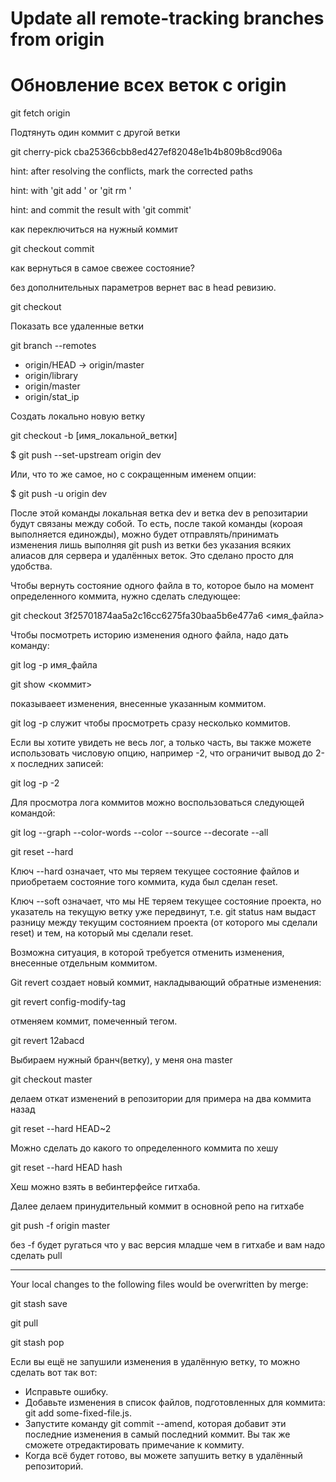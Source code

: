# Update all remote-tracking branches from origin
# Обновление всех веток с origin

git fetch origin


Подтянуть один коммит с другой ветки

git cherry-pick cba25366cbb8ed427ef82048e1b4b809b8cd906a

hint: after resolving the conflicts, mark the corrected paths

hint: with 'git add <paths>' or 'git rm <paths>'

hint: and commit the result with 'git commit'


как переключиться на нужный коммит

git checkout commit

как вернуться в самое свежее состояние?

без дополнительных параметров вернет вас в head ревизию.

git checkout

Показать все удаленные ветки

git branch --remotes
-  origin/HEAD -> origin/master
-  origin/library
-  origin/master
-  origin/stat_ip

Создать локально новую ветку

git checkout -b [имя_локальной_ветки] 



$ git push --set-upstream origin dev

Или, что то же самое, но с сокращенным именем опции:

$ git push -u origin dev

После этой команды локальная ветка dev и ветка dev в репозитарии будут связаны между собой. 
То есть, после такой команды (короая выполняется единожды), можно будет отправлять/принимать изменения 
лишь выполняя git push из ветки без указания всяких алиасов для сервера и удалённых веток. 
Это сделано просто для удобства.


Чтобы вернуть состояние одного файла в то, которое было на момент определенного коммита, нужно сделать следующее:

git checkout 3f25701874aa5a2c16cc6275fa30baa5b6e477a6 <имя_файла>

Чтобы посмотреть историю изменения одного файла, надо дать команду:

git log -p имя_файла


git show <коммит>

показываеет изменения, внесенные указанным коммитом.

git log -p служит чтобы просмотреть сразу несколько коммитов.

Если вы хотите увидеть не весь лог, а только часть, вы также можете использовать числовую опцию, например -2, что ограничит вывод до 2-х последних записей: 

git log -p -2


Для просмотра лога коммитов можно воспользоваться следующей командой:

git log --graph --color-words --color --source --decorate --all


git reset --hard

Ключ --hard означает, что мы теряем текущее состояние файлов и приобретаем состояние того коммита, куда был сделан reset. 

Ключ --soft означает, что мы НЕ теряем текущее состояние проекта, но указатель на текущую ветку уже передвинут, 
т.е. git status нам выдаст разницу между текущим состоянием проекта (от которого мы сделали reset) и тем, 
на который мы сделали reset.

Возможна ситуация, в которой требуется отменить изменения, внесенные отдельным коммитом. 

Git revert создает новый коммит, накладывающий обратные изменения:

git revert config-modify-tag

отменяем коммит, помеченный тегом.

git revert 12abacd



Выбираем нужный бранч(ветку), у меня она master

git checkout master

делаем откат изменений в репозитории для примера на два коммита назад

git reset --hard HEAD~2

Можно сделать до какого то определенного коммита по хешу

git reset --hard HEAD hash

Хеш можно взять в вебинтерфейсе гитхаба.

Далее делаем принудительный коммит в основной репо на гитхабе

git push -f origin master

без -f будет ругаться что у вас версия младше чем в гитхабе и вам надо сделать pull

----------------------------------------------------------------------------
Your local changes to the following files would be overwritten by merge:

git stash save

git pull

git stash pop

Если вы ещё не запушили изменения в удалённую ветку, то можно сделать вот так вот:
- Исправьте ошибку.
- Добавьте изменения в список файлов, подготовленных для коммита: git add some-fixed-file.js.
- Запустите команду git commit --amend, которая добавит эти последние изменения в самый последний коммит. Вы так же сможете отредактировать примечание к коммиту.
- Когда всё будет готово, вы можете запушить ветку в удалённый репозиторий.
